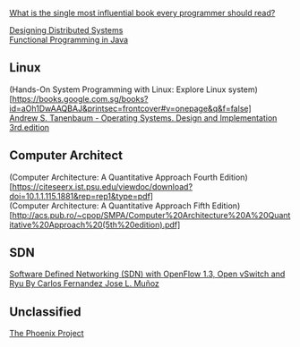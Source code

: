 [What is the single most influential book every programmer should read?](https://stackoverflow.com/questions/1711/what-is-the-single-most-influential-book-every-programmer-should-read)  

[Designing Distributed Systems](https://salttiger.com/designing-distributed-systems/)    
[Functional Programming in Java](https://salttiger.com/functional-programming-in-java-2/)    

## Linux ##  
(Hands-On System Programming with Linux: Explore Linux system)[https://books.google.com.sg/books?id=aOh1DwAAQBAJ&printsec=frontcover#v=onepage&q&f=false]  
[Andrew S. Tanenbaum - Operating Systems. Design and Implementation 3rd.edition](https://csc-knu.github.io/sys-prog/books/Andrew%20S.%20Tanenbaum%20-%20Operating%20Systems.%20Design%20and%20Implementation.pdf)  

## Computer Architect ##  
(Computer Architecture: A Quantitative Approach Fourth Edition)[https://citeseerx.ist.psu.edu/viewdoc/download?doi=10.1.1.115.1881&rep=rep1&type=pdf]  
(Computer Architecture: A Quantitative Approach Fifth Edition)[http://acs.pub.ro/~cpop/SMPA/Computer%20Architecture%20A%20Quantitative%20Approach%20(5th%20edition).pdf]  
## SDN ##  
[Software Defined Networking (SDN) with OpenFlow 1.3, Open vSwitch and Ryu By Carlos Fernandez Jose L. Muñoz](https://upcommons.upc.edu/bitstream/handle/2117/77684/sdn-book.pdf.zip?sequence=2)  

## Unclassified ##  
[The Phoenix Project](https://www.haio.ir/app/uploads/2021/12/The-Phoenix-Project-A-Novel-about-IT-DevOps-and-Helping-Your-Business-Win-by-Gene-Kim-George-Spafford-Kevin-Behr-z-lib.org_.pdf)

